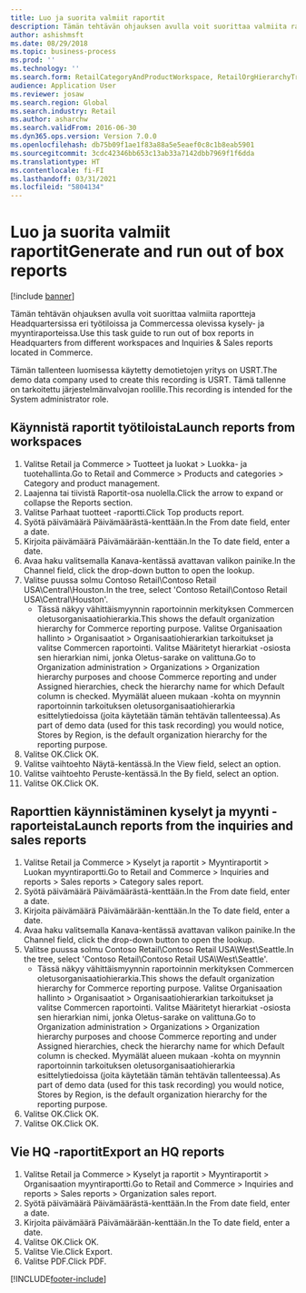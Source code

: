 ```yaml
---
title: Luo ja suorita valmiit raportit
description: Tämän tehtävän ohjauksen avulla voit suorittaa valmiita raportteja Headquartersissa eri työtiloissa ja Commercessa olevissa kysely- ja myyntiraporteissa.
author: ashishmsft
ms.date: 08/29/2018
ms.topic: business-process
ms.prod: ''
ms.technology: ''
ms.search.form: RetailCategoryAndProductWorkspace, RetailOrgHierarchyTreeLookup, SrsReportViewerForm
audience: Application User
ms.reviewer: josaw
ms.search.region: Global
ms.search.industry: Retail
ms.author: asharchw
ms.search.validFrom: 2016-06-30
ms.dyn365.ops.version: Version 7.0.0
ms.openlocfilehash: db75b09f1ae1f83a88a5e5eaef0c8c1b8eab5901
ms.sourcegitcommit: 3cdc42346bb653c13ab33a7142dbb7969f1f6dda
ms.translationtype: HT
ms.contentlocale: fi-FI
ms.lasthandoff: 03/31/2021
ms.locfileid: "5804134"
---
```

# <a name="generate-and-run-out-of-box-reports"></a><span data-ttu-id="84690-103">Luo ja suorita valmiit raportit</span><span class="sxs-lookup"><span data-stu-id="84690-103">Generate and run out of box reports</span></span>

[!include [banner](../includes/banner.md)]

<span data-ttu-id="84690-104">Tämän tehtävän ohjauksen avulla voit suorittaa valmiita raportteja Headquartersissa eri työtiloissa ja Commercessa olevissa kysely- ja myyntiraporteissa.</span><span class="sxs-lookup"><span data-stu-id="84690-104">Use this task guide to run out of box reports in Headquarters from different workspaces and Inquiries & Sales reports located in Commerce.</span></span>

<span data-ttu-id="84690-105">Tämän tallenteen luomisessa käytetty demotietojen yritys on USRT.</span><span class="sxs-lookup"><span data-stu-id="84690-105">The demo data company used to create this recording is USRT.</span></span> <span data-ttu-id="84690-106">Tämä tallenne on tarkoitettu järjestelmänvalvojan roolille.</span><span class="sxs-lookup"><span data-stu-id="84690-106">This recording is intended for the System administrator role.</span></span>

## <a name="launch-reports-from-workspaces"></a><span data-ttu-id="84690-107">Käynnistä raportit työtiloista</span><span class="sxs-lookup"><span data-stu-id="84690-107">Launch reports from workspaces</span></span>
1. <span data-ttu-id="84690-108">Valitse Retail ja Commerce > Tuotteet ja luokat > Luokka- ja tuotehallinta.</span><span class="sxs-lookup"><span data-stu-id="84690-108">Go to Retail and Commerce > Products and categories > Category and product management.</span></span>
2. <span data-ttu-id="84690-109">Laajenna tai tiivistä Raportit-osa nuolella.</span><span class="sxs-lookup"><span data-stu-id="84690-109">Click the arrow to expand or collapse the Reports section.</span></span>
3. <span data-ttu-id="84690-110">Valitse Parhaat tuotteet -raportti.</span><span class="sxs-lookup"><span data-stu-id="84690-110">Click Top products report.</span></span>
4. <span data-ttu-id="84690-111">Syötä päivämäärä Päivämäärästä-kenttään.</span><span class="sxs-lookup"><span data-stu-id="84690-111">In the From date field, enter a date.</span></span>
5. <span data-ttu-id="84690-112">Kirjoita päivämäärä Päivämäärään-kenttään.</span><span class="sxs-lookup"><span data-stu-id="84690-112">In the To date field, enter a date.</span></span>
6. <span data-ttu-id="84690-113">Avaa haku valitsemalla Kanava-kentässä avattavan valikon painike.</span><span class="sxs-lookup"><span data-stu-id="84690-113">In the Channel field, click the drop-down button to open the lookup.</span></span>
7. <span data-ttu-id="84690-114">Valitse puussa solmu Contoso Retail\Contoso Retail USA\Central\Houston.</span><span class="sxs-lookup"><span data-stu-id="84690-114">In the tree, select 'Contoso Retail\Contoso Retail USA\Central\Houston'.</span></span>
    * <span data-ttu-id="84690-115">Tässä näkyy vähittäismyynnin raportoinnin merkityksen Commercen oletusorganisaatiohierarkia.</span><span class="sxs-lookup"><span data-stu-id="84690-115">This shows the default organization hierarchy for Commerce reporting purpose.</span></span>   <span data-ttu-id="84690-116">Valitse Organisaation hallinto > Organisaatiot > Organisaatiohierarkian tarkoitukset ja valitse Commercen raportointi. Valitse Määritetyt hierarkiat -osiosta sen hierarkian nimi, jonka Oletus-sarake on valittuna.</span><span class="sxs-lookup"><span data-stu-id="84690-116">Go to Organization administration > Organizations > Organization hierarchy purposes and choose Commerce reporting and under Assigned hierarchies, check the hierarchy name for which Default column is checked.</span></span> <span data-ttu-id="84690-117">Myymälät alueen mukaan -kohta on myynnin raportoinnin tarkoituksen oletusorganisaatiohierarkia esittelytiedoissa (joita käytetään tämän tehtävän tallenteessa).</span><span class="sxs-lookup"><span data-stu-id="84690-117">As part of demo data (used for this task recording) you would notice, Stores by Region, is the default organization hierarchy for the reporting purpose.</span></span>     
8. <span data-ttu-id="84690-118">Valitse OK.</span><span class="sxs-lookup"><span data-stu-id="84690-118">Click OK.</span></span>
9. <span data-ttu-id="84690-119">Valitse vaihtoehto Näytä-kentässä.</span><span class="sxs-lookup"><span data-stu-id="84690-119">In the View field, select an option.</span></span>
10. <span data-ttu-id="84690-120">Valitse vaihtoehto Peruste-kentässä.</span><span class="sxs-lookup"><span data-stu-id="84690-120">In the By field, select an option.</span></span>
11. <span data-ttu-id="84690-121">Valitse OK.</span><span class="sxs-lookup"><span data-stu-id="84690-121">Click OK.</span></span>

## <a name="launch-reports-from-the-inquiries-and-sales-reports"></a><span data-ttu-id="84690-122">Raporttien käynnistäminen kyselyt ja myynti -raporteista</span><span class="sxs-lookup"><span data-stu-id="84690-122">Launch reports from the inquiries and sales reports</span></span>
1. <span data-ttu-id="84690-123">Valitse Retail ja Commerce > Kyselyt ja raportit > Myyntiraportit > Luokan myyntiraportti.</span><span class="sxs-lookup"><span data-stu-id="84690-123">Go to Retail and Commerce > Inquiries and reports > Sales reports > Category sales report.</span></span>
2. <span data-ttu-id="84690-124">Syötä päivämäärä Päivämäärästä-kenttään.</span><span class="sxs-lookup"><span data-stu-id="84690-124">In the From date field, enter a date.</span></span>
3. <span data-ttu-id="84690-125">Kirjoita päivämäärä Päivämäärään-kenttään.</span><span class="sxs-lookup"><span data-stu-id="84690-125">In the To date field, enter a date.</span></span>
4. <span data-ttu-id="84690-126">Avaa haku valitsemalla Kanava-kentässä avattavan valikon painike.</span><span class="sxs-lookup"><span data-stu-id="84690-126">In the Channel field, click the drop-down button to open the lookup.</span></span>
5. <span data-ttu-id="84690-127">Valitse puussa solmu Contoso Retail\Contoso Retail USA\West\Seattle.</span><span class="sxs-lookup"><span data-stu-id="84690-127">In the tree, select 'Contoso Retail\Contoso Retail USA\West\Seattle'.</span></span>
    * <span data-ttu-id="84690-128">Tässä näkyy vähittäismyynnin raportoinnin merkityksen Commercen oletusorganisaatiohierarkia.</span><span class="sxs-lookup"><span data-stu-id="84690-128">This shows the default organization hierarchy for Commerce reporting purpose.</span></span> <span data-ttu-id="84690-129">Valitse Organisaation hallinto > Organisaatiot > Organisaatiohierarkian tarkoitukset ja valitse Commercen raportointi. Valitse Määritetyt hierarkiat -osiosta sen hierarkian nimi, jonka Oletus-sarake on valittuna.</span><span class="sxs-lookup"><span data-stu-id="84690-129">Go to Organization administration > Organizations > Organization hierarchy purposes and choose Commerce reporting and under Assigned hierarchies, check the hierarchy name for which Default column is checked.</span></span> <span data-ttu-id="84690-130">Myymälät alueen mukaan -kohta on myynnin raportoinnin tarkoituksen oletusorganisaatiohierarkia esittelytiedoissa (joita käytetään tämän tehtävän tallenteessa).</span><span class="sxs-lookup"><span data-stu-id="84690-130">As part of demo data (used for this task recording) you would notice, Stores by Region, is the default organization hierarchy for the reporting purpose.</span></span>     
6. <span data-ttu-id="84690-131">Valitse OK.</span><span class="sxs-lookup"><span data-stu-id="84690-131">Click OK.</span></span>
7. <span data-ttu-id="84690-132">Valitse OK.</span><span class="sxs-lookup"><span data-stu-id="84690-132">Click OK.</span></span>

## <a name="export-an-hq-reports"></a><span data-ttu-id="84690-133">Vie HQ -raportit</span><span class="sxs-lookup"><span data-stu-id="84690-133">Export an HQ reports</span></span>
1. <span data-ttu-id="84690-134">Valitse Retail ja Commerce > Kyselyt ja raportit > Myyntiraportit > Organisaation myyntiraportti.</span><span class="sxs-lookup"><span data-stu-id="84690-134">Go to Retail and Commerce > Inquiries and reports > Sales reports > Organization sales report.</span></span>
2. <span data-ttu-id="84690-135">Syötä päivämäärä Päivämäärästä-kenttään.</span><span class="sxs-lookup"><span data-stu-id="84690-135">In the From date field, enter a date.</span></span>
3. <span data-ttu-id="84690-136">Kirjoita päivämäärä Päivämäärään-kenttään.</span><span class="sxs-lookup"><span data-stu-id="84690-136">In the To date field, enter a date.</span></span>
4. <span data-ttu-id="84690-137">Valitse OK.</span><span class="sxs-lookup"><span data-stu-id="84690-137">Click OK.</span></span>
5. <span data-ttu-id="84690-138">Valitse Vie.</span><span class="sxs-lookup"><span data-stu-id="84690-138">Click Export.</span></span>
6. <span data-ttu-id="84690-139">Valitse PDF.</span><span class="sxs-lookup"><span data-stu-id="84690-139">Click PDF.</span></span>



[!INCLUDE[footer-include](../../includes/footer-banner.md)]